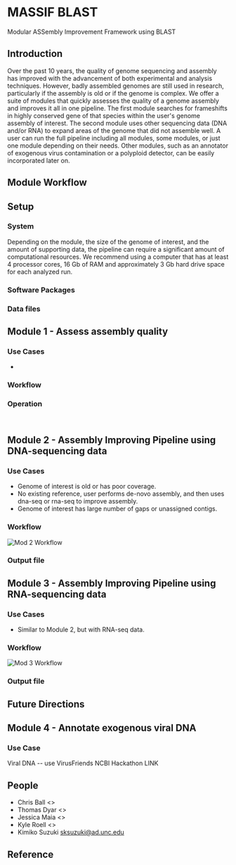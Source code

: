 # MASSIF BLAST
Modular ASSembly Improvement Framework using BLAST

## Introduction
Over the past 10 years, the quality of genome sequencing and assembly has improved with the advancement of both experimental and analysis techniques. However, badly assembled genomes are still used in research, particularly if the assembly is old or if the genome is complex. We offer a suite of modules that quickly assesses the quality of a genome assembly and improves it all in one pipeline. The first module searches for frameshifts in highly conserved gene of that species within the user's genome assembly of interest. The second module uses other sequencing data (DNA and/or RNA) to expand areas of the genome that did not assemble well. A user can run the full pipeline including all modules, some modules, or just one module depending on their needs. Other modules, such as an annotator of exogenous virus contamination or a polyploid detector, can be easily incorporated later on.

## Module Workflow

## Setup
### System
Depending on the module, the size of the genome of interest, and the amount of supporting data, the pipeline can require a significant amount of computational resources. We recommend using a computer that has at least 4 processor cores, 16 Gb of RAM and approximately 3 Gb hard drive space for each analyzed run.

### Software Packages
### Data files

## Module 1 - Assess assembly quality
### Use Cases
* 

### Workflow

### Operation
` `

## Module 2 - Assembly Improving Pipeline using DNA-sequencing data
### Use Cases
* Genome of interest is old or has poor coverage.
* No existing reference, user performs de-novo assembly, and then uses dna-seq or rna-seq to improve assembly.
* Genome of interest has large number of gaps or unassigned contigs.

### Workflow

![Mod 2 Workflow](https://github.com/NCBI-Hackathons/assemblyrepair/blob/master/mod-2_workflow.png.jpg)

### Output file

## Module 3 - Assembly Improving Pipeline using RNA-sequencing data
### Use Cases
* Similar to Module 2, but with RNA-seq data.

### Workflow

![Mod 3 Workflow](https://github.com/NCBI-Hackathons/assemblyrepair/blob/master/mod-3_workflow.png.jpg)

### Output file

## Future Directions

## Module 4 - Annotate exogenous viral DNA
### Use Case
Viral DNA -- use VirusFriends NCBI Hackathon LINK

## People
* Chris Ball <>
* Thomas Dyar <>
* Jessica Maia <>
* Kyle Roell <>
* Kimiko Suzuki <sksuzuki@ad.unc.edu>

## Reference
